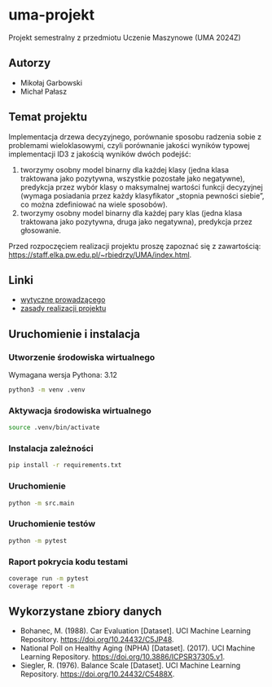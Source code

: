 # uma-projekt

Projekt semestralny z przedmiotu Uczenie Maszynowe (UMA 2024Z)

## Autorzy

* Mikołaj Garbowski
* Michał Pałasz

## Temat projektu

Implementacja drzewa decyzyjnego, porównanie sposobu radzenia sobie z problemami wieloklasowymi,
czyli porównanie jakości wyników typowej implementacji ID3 z jakością wyników dwóch podejść:

1) tworzymy osobny model binarny dla każdej klasy (jedna klasa traktowana jako pozytywna, wszystkie pozostałe jako
   negatywne),
   predykcja przez wybór klasy o maksymalnej wartości funkcji decyzyjnej (wymaga posiadania przez każdy klasyfikator
   „stopnia pewności siebie”, co można zdefiniować na wiele sposobów).
2) tworzymy osobny model binarny dla każdej pary klas (jedna klasa traktowana jako pozytywna, druga jako negatywna),
   predykcja przez głosowanie.

Przed rozpoczęciem realizacji projektu proszę zapoznać się z
zawartością: https://staff.elka.pw.edu.pl/~rbiedrzy/UMA/index.html.

## Linki

* [wytyczne prowadzącego](https://staff.elka.pw.edu.pl/~rbiedrzy/UMA/index.html)
* [zasady realizacji projektu](http://elektron.elka.pw.edu.pl/~pcichosz/uma/uma-projekt-zasady.html)

## Uruchomienie i instalacja

### Utworzenie środowiska wirtualnego

Wymagana wersja Pythona: 3.12

```bash
python3 -m venv .venv
```

### Aktywacja środowiska wirtualnego

```bash
source .venv/bin/activate
```

### Instalacja zależności

```bash
pip install -r requirements.txt
```

### Uruchomienie

```bash
python -m src.main
```

### Uruchomienie testów

```bash
python -m pytest
```

### Raport pokrycia kodu testami

```bash
coverage run -m pytest
coverage report -m
```

## Wykorzystane zbiory danych

* Bohanec, M. (1988). Car Evaluation [Dataset]. UCI Machine Learning Repository. https://doi.org/10.24432/C5JP48.
* National Poll on Healthy Aging (NPHA) [Dataset]. (2017). UCI Machine Learning Repository. https://doi.org/10.3886/ICPSR37305.v1.
* Siegler, R. (1976). Balance Scale [Dataset]. UCI Machine Learning Repository. https://doi.org/10.24432/C5488X.
